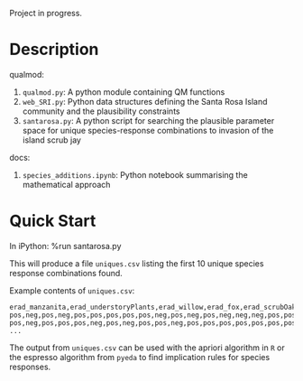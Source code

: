 Project in progress.

# Description

qualmod:

1. ```qualmod.py```: A python module containing QM functions 
2. ```web_SRI.py```: Python data structures defining the Santa Rosa
Island community and the plausibility constraints
3. ```santarosa.py```: A python script for searching the
plausible parameter space for unique species-response combinations to
invasion of the island scrub jay

docs:

1. ```species_additions.ipynb```: Python notebook
summarising the mathematical approach


# Quick Start

In iPython:
    %run santarosa.py

This will produce a file ```uniques.csv``` listing the first
10 unique species response combinations found.

Example contents of ```uniques.csv```:

    erad_manzanita,erad_understoryPlants,erad_willow,erad_fox,erad_scrubOak,erad_openCupNestingPasserines,erad_treesBig,erad_baldEagle,erad_raptorSmall,erad_raven,erad_skunk,erad_mouse,erad_gopherSnake,erad_goldenEagle,inv_manzanita,inv_understoryPlants,inv_willow,inv_fox,inv_scrubOak,inv_openCupNestingPasserines,inv_treesBig,inv_baldEagle,inv_raptorSmall,inv_raven,inv_skunk,inv_mouse,inv_gopherSnake,inv_goldenEagle
    pos,neg,pos,neg,pos,pos,pos,pos,pos,neg,pos,neg,pos,neg,neg,neg,pos,pos,pos,pos,neg,pos,pos,neg,pos,neg,pos,neg
    pos,neg,pos,pos,pos,neg,pos,neg,pos,pos,neg,pos,pos,pos,pos,pos,pos,pos,neg,neg,pos,neg,pos,pos,neg,neg,pos,neg
    ...

The output from ```uniques.csv``` can be used with
the apriori algorithm in ```R``` or the espresso algorithm
from ```pyeda``` to find implication rules for species
responses.
